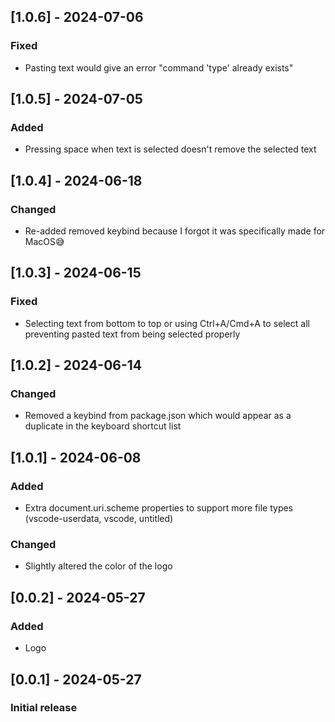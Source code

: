 ## [1.0.6] - 2024-07-06
### Fixed
- Pasting text would give an error "command 'type' already exists"

## [1.0.5] - 2024-07-05
### Added
- Pressing space when text is selected doesn't remove the selected text

## [1.0.4] - 2024-06-18
### Changed
- Re-added removed keybind because I forgot it was specifically made for MacOS😅

## [1.0.3] - 2024-06-15
### Fixed
- Selecting text from bottom to top or using Ctrl+A/Cmd+A to select all preventing pasted text from being selected properly
## [1.0.2] - 2024-06-14
### Changed
- Removed a keybind from package.json which would appear as a duplicate in the keyboard shortcut list

## [1.0.1] - 2024-06-08
### Added
-   Extra document.uri.scheme properties to support more file types (vscode-userdata, vscode, untitled)
### Changed
-   Slightly altered the color of the logo

## [0.0.2] - 2024-05-27
### Added
-   Logo

## [0.0.1] - 2024-05-27
### Initial release

